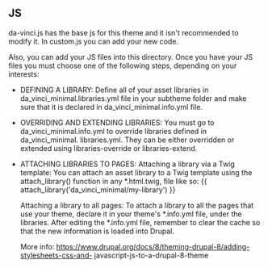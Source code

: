 JS
--

da-vinci.js has the base js for this theme and it isn't recommended to modify
it. In custom.js you can add your new code.

Also, you can add your JS files into this directory.
Once you have your JS files you must choose one of the following steps,
depending on your interests:

- DEFINING A LIBRARY:
  Define all of your asset libraries in da_vinci_minimal.libraries.yml file in your
  subtheme folder and make sure that it is declared in da_vinci_minimal.info.yml file.

- OVERRIDING AND EXTENDING LIBRARIES:
  You must go to da_vinci_minimal.info.yml to override libraries defined in da_vinci_minimal.
  libraries.yml. They can be either overridden or extended using
  libraries-override or libraries-extend.

- ATTACHING LIBRARIES TO PAGES:
  Attaching a library via a Twig template:
  You can attach an asset library to a Twig template using the attach_library()
  function in any *.html.twig, file like so:
  {{ attach_library('da_vinci_minimal/my-library') }}

  Attaching a library to all pages:
  To attach a library to all the pages that use your theme, declare it in your
  theme's *.info.yml file, under the libraries.
  After editing the *.info.yml file, remember to clear the cache so that the
  new information is loaded into Drupal.

  More info:
  https://www.drupal.org/docs/8/theming-drupal-8/adding-stylesheets-css-and-
  javascript-js-to-a-drupal-8-theme
